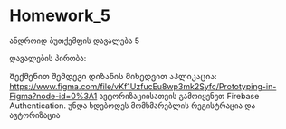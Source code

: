 # Homework_5
ანდროიდ ბუთქემფის დავალება 5

დავალების პირობა:

Შექმენით შემდეგი დიზანის მიხედვით აპლიკაცია: https://www.figma.com/file/vKf1UzfucEu8wp3mk2Syfc/Prototyping-in-Figma?node-id=0%3A1
ავტორიზაციისათვის გამოიყენეთ Firebase Authentication. უნდა ხდებოდეს მომხმარებლის რეგისტრაცია და ავტორიზაცია 
